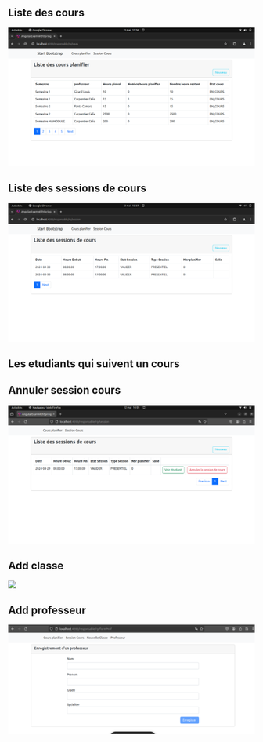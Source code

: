 ## Liste des cours
<img src="/vid/image.png"/>

## Liste des sessions de cours
<img src="/vid/image-copy.png"/>

## Les etudiants qui suivent un cours


## Annuler session cours
<img src="/vid/img4.png"/>

## Add classe
<img src="/vid/img5.png"/>

## Add professeur
<img src="/vid/img7.png"/>


